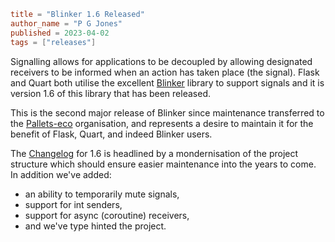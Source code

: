 ~~~~toml
title = "Blinker 1.6 Released"
author_name = "P G Jones"
published = 2023-04-02
tags = ["releases"]
~~~~

Signalling allows for applications to be decoupled by allowing
designated receivers to be informed when an action has taken place
(the signal). Flask and Quart both utilise the excellent
[Blinker](https://github.com/pallets-eco/blinker) library to support
signals and it is version 1.6 of this library that has been released.

This is the second major release of Blinker since maintenance
transferred to the
[Pallets-eco](https://palletsprojects.com/blog/pallets-community-org/)
organisation, and represents a desire to maintain it for the benefit
of Flask, Quart, and indeed Blinker users.

The
[Changelog](https://github.com/pallets-eco/blinker/blob/main/CHANGES.rst)
for 1.6 is headlined by a mondernisation of the project structure
which should ensure easier maintenance into the years to come. In
addition we've added:

- an ability to temporarily mute signals,
- support for int senders,
- support for async (coroutine) receivers,
- and we've type hinted the project.
